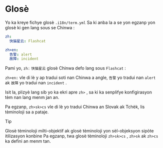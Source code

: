# Glosè

Yo ka kreye fichye glosè `.i18n/term.yml` Sa ki anba la a se yon egzanp yon glosè ki gen lang sous se Chinwa :

```yml
zh:
  快猫星云: Flashcat

zh>en:
  告警: alert
  故障: incident
```

Pami yo, `zh:` `快猫星云` glosè Chinwa defo lang sous `Flashcat` :

`zh>en:` vle di lè y ap tradui soti nan Chinwa a angle, `告警` yo tradui nan `alert` ak `故障` yo tradui nan `incident` .

Isit la, plizyè lang sib yo ka ekri apre `zh>` , sa ki ka senplifye konfigirasyon tèm nan lang menm jan an.

Pa egzanp, `zh>sk>cs` vle di lè yo tradui Chinwa an Slovak ak Tchèk, lis tèminoloji sa a pataje.

> [!TIP]
> Glosè tèminoloji milti-objektif ak glosè tèminoloji yon sèl-objeksyon sipòte itilizasyon konbine Pa egzanp, twa glosè tèminoloji `zh>sk>cs` , `zh>sk` ak `zh>cs` ka defini an menm tan.
